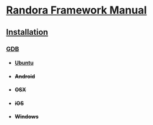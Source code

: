 # [Randora Framework Manual](/README.md)

## [Installation](/manual/installation/README.md)

### [GDB](/manual/installation/gdb/README.md)

* #### [Ubuntu](/manual/installation/gdb/ubuntu/README.md)

* #### ~~Android~~

* #### ~~OSX~~

* #### ~~iOS~~

* #### ~~Windows~~
